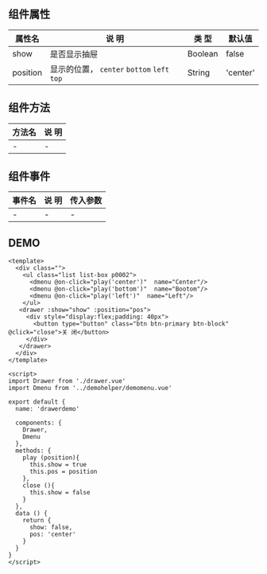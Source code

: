 ## 组件属性

| 属性名      | 说 明         | 类 型 |默认值  |
| ------------- |-----------|------| -----|
| show | 是否显示抽屉 | Boolean  | false |
| position | 显示的位置， `center` `bottom` `left` `top`| String | 'center' |

## 组件方法

| 方法名 | 说 明 |
|-------|-------|
| - | - |

## 组件事件

| 事件名 | 说 明 | 传入参数 |
|-------|----------|----|
| - | - | - |


## DEMO
```
<template>
  <div class="">
    <ul class="list list-box p0002">
      <dmenu @on-click="play('center')"  name="Center"/>
      <dmenu @on-click="play('bottom')"  name="Bootom"/>
      <dmenu @on-click="play('left')"  name="Left"/>
    </ul>
   <drawer :show="show" :position="pos">
     <div style="display:flex;padding: 40px">
       <button type="button" class="btn btn-primary btn-block" @click="close">关 闭</button>
     </div>
   </drawer>
  </div>
</template>

<script>
import Drawer from './drawer.vue'
import Dmenu from '../demohelper/demomenu.vue'

export default {
  name: 'drawerdemo'

  components: {
    Drawer,
    Dmenu
  },
  methods: {
    play (position){
      this.show = true
      this.pos = position
    },
    close (){
      this.show = false
    }
  },
  data () {
    return {
      show: false,
      pos: 'center'
    }
  }
}
</script>
```
